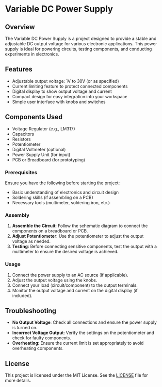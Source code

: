 # Variable DC Power Supply

## Overview

The Variable DC Power Supply is a project designed to provide a stable and adjustable DC output voltage for various electronic applications. This power supply is ideal for powering circuits, testing components, and conducting experiments in electronics.

## Features

- Adjustable output voltage: 1V to 30V (or as specified)
- Current limiting feature to protect connected components
- Digital display to show output voltage and current
- Compact design for easy integration into your workspace
- Simple user interface with knobs and switches

## Components Used

- Voltage Regulator (e.g., LM317)
- Capacitors
- Resistors
- Potentiometer
- Digital Voltmeter (optional)
- Power Supply Unit (for input)
- PCB or Breadboard (for prototyping)



### Prerequisites

Ensure you have the following before starting the project:

- Basic understanding of electronics and circuit design
- Soldering skills (if assembling on a PCB)
- Necessary tools (multimeter, soldering iron, etc.)

### Assembly

1. **Assemble the Circuit**: Follow the schematic diagram to connect the components on a breadboard or PCB.
2. **Adjust Potentiometer**: Use the potentiometer to adjust the output voltage as needed.
3. **Testing**: Before connecting sensitive components, test the output with a multimeter to ensure the desired voltage is achieved.

### Usage

1. Connect the power supply to an AC source (if applicable).
2. Adjust the output voltage using the knobs.
3. Connect your load (circuit/component) to the output terminals.
4. Monitor the output voltage and current on the digital display (if included).

## Troubleshooting

- **No Output Voltage**: Check all connections and ensure the power supply is turned on.
- **Incorrect Voltage Output**: Verify the settings on the potentiometer and check for faulty components.
- **Overheating**: Ensure the current limit is set appropriately to avoid overheating components.

## License

This project is licensed under the MIT License. See the [LICENSE](LICENSE) file for more details.

